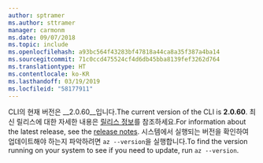 ```yaml
---
author: sptramer
ms.author: sttramer
manager: carmonm
ms.date: 09/07/2018
ms.topic: include
ms.openlocfilehash: a93bc564f43283bf47818a44ca8a35f387a4ba14
ms.sourcegitcommit: 71c0ccd475524cf4d6db45bba8139fef3262d764
ms.translationtype: HT
ms.contentlocale: ko-KR
ms.lasthandoff: 03/19/2019
ms.locfileid: "58177911"
---
```

<span data-ttu-id="9c67a-101">CLI의 현재 버전은 __2.0.60__입니다.</span><span class="sxs-lookup"><span data-stu-id="9c67a-101">The current version of the CLI is __2.0.60__.</span></span> <span data-ttu-id="9c67a-102">최신 릴리스에 대한 자세한 내용은 [릴리스 정보](../release-notes-azure-cli.md)를 참조하세요.</span><span class="sxs-lookup"><span data-stu-id="9c67a-102">For information about the latest release, see the [release notes](../release-notes-azure-cli.md).</span></span> <span data-ttu-id="9c67a-103">시스템에서 실행되는 버전을 확인하여 업데이트해야 하는지 파악하려면 `az --version`을 실행합니다.</span><span class="sxs-lookup"><span data-stu-id="9c67a-103">To find the version running on your system to see if you need to update, run `az --version`.</span></span>
